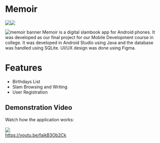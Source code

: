 # Memoir
<img src="https://img.shields.io/badge/Android_Studio-3DDC84?style=for-the-badge&logo=android-studio&logoColor=white"/><img src="https://img.shields.io/badge/SQLite-07405E?style=for-the-badge&logo=sqlite&logoColor=white" />

![memoir banner](https://github.com/Adr029/Memoir-Slambook/assets/108637165/6f1c965f-7cde-42f2-adf3-5495172518bc)
Memoir is a digital slambook app for Android phones. It was developed as our final project for our Mobile Development course in college.
It was developed in Android Studio using Java and the database was handled using SQLite. UI/UX design was done using Figma.
# Features
* Birthdays List
* Slam Browsing and Writing 
* User Registration



## Demonstration Video
Watch how the application works:<br><br>
<img src="https://img.shields.io/badge/YouTube-FF0000?style=for-the-badge&logo=youtube&logoColor=white"/><br>
https://youtu.be/faikB3Ob2Ck
